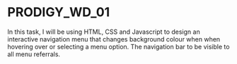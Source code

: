 # PRODIGY_WD_01
In this task, I will be using HTML, CSS and Javascript to design an interactive navigation menu that changes background colour when when hovering over or selecting a menu option. The navigation bar to be visible to all menu referrals.
